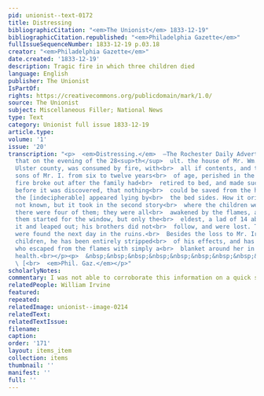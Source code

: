 ```yaml
---
pid: unionist--text-0172
title: Distressing
bibliographicCitation: "<em>The Unionist</em> 1833-12-19"
bibliographicCitation.republished: "<em>Philadelphia Gazette</em>"
fullIssueSequenceNumber: 1833-12-19 p.03.18
creator: "<em>Philadelphia Gazette</em>"
date.created: '1833-12-19'
description: Tragic fire in which three children died
language: English
publisher: The Unionist
IsPartOf: 
rights: https://creativecommons.org/publicdomain/mark/1.0/
source: The Unionist
subject: Miscellaneous Filler; National News
type: Text
category: Unionist full issue 1833-12-19
article.type: 
volume: '1'
issue: '20'
transcription: "<p>  <em>Distressing.</em>  —The Rochester Daily Advertiser, relates
  that on the evening of the 28<sup>th</sup>  ult. the house of Mr. Wm. Irvine, in
  Ulster county, was consumed by fire, with<br>  all if contents, and three children,
  sons of Mr. I. from six to twelve years<br>  of age, perished in the flames. The
  fire broke out after the family had<br>  retired to bed, and made such progress
  before it was discovered, that nothing<br>  could be saved from the house, and even
  the [indecipherable] appeared lying by<br>  the bed sides. How it originated is
  not known, but it took in the second story<br>  where the children were sleeping;
  there were four of them; they were all<br>  awakened by the flames, and some of
  them started for the window, but only the<br>  eldest, a lad of 14 about reached
  it and leaped out; his brothers did not<br>  follow, and were lost. Their remains
  were found the next day in the ruins.<br>  Besides the loss to Mr. Irvine of his
  children, he has been entirely stripped<br>  of his effects, and has a daughter
  who escaped from the flames with simply a<br>  blanket around her in very feeble
  health.<br></p><p>  &nbsp;&nbsp;&nbsp;&nbsp;&nbsp;&nbsp;&nbsp;&nbsp;&nbsp;&nbsp;&nbsp;&nbsp;&nbsp;&nbsp;&nbsp;&nbsp;&nbsp;&nbsp;&nbsp;&nbsp;&nbsp;&nbsp;&nbsp;&nbsp;&nbsp;&nbsp;&nbsp;&nbsp;&nbsp;&nbsp;&nbsp;&nbsp;&nbsp;&nbsp;&nbsp;&nbsp;&nbsp;&nbsp;&nbsp;&nbsp;&nbsp;&nbsp;&nbsp;&nbsp;&nbsp;&nbsp;&nbsp;&nbsp;&nbsp;&nbsp;&nbsp;&nbsp;&nbsp;&nbsp;&nbsp;&nbsp;&nbsp;&nbsp;&nbsp;&nbsp;&nbsp;&nbsp;&nbsp;&nbsp;&nbsp;&nbsp;&nbsp;&nbsp;&nbsp;&nbsp;&nbsp;&nbsp;&nbsp;&nbsp;&nbsp;&nbsp;&nbsp;&nbsp;&nbsp;&nbsp;&nbsp;&nbsp;&nbsp;<br>
  \ [<br>  <em>Phil. Gaz.</em></p>"
scholarlyNotes: 
commentary: I was not able to corroborate this information on a quick search
relatedPeople: William Irvine
featured: 
repeated: 
relatedImage: unionist--image-0214
relatedText: 
relatedTextIssue: 
filename: 
caption: 
order: '171'
layout: items_item
collection: items
thumbnail: ''
manifest: ''
full: ''
---
```

